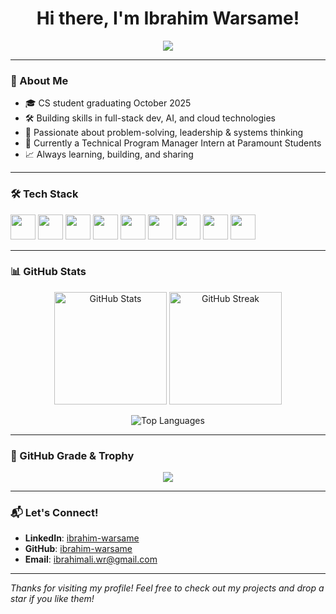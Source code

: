 <h1 align="center">Hi there, I'm Ibrahim Warsame!</h1>
<p align="center">
  <img src="https://readme-typing-svg.herokuapp.com/?lines=Computer+Science+Student;Aspiring+Software+Engineer;TPM+Intern+@Paramount+Students&center=true&width=500&height=45">
</p>

---

### 🚀 About Me
- 🎓 CS student graduating October 2025  
- 🛠️ Building skills in full-stack dev, AI, and cloud technologies  
- 🧠 Passionate about problem-solving, leadership & systems thinking  
- 🧪 Currently a Technical Program Manager Intern at Paramount Students  
- 📈 Always learning, building, and sharing

---

### 🛠️ Tech Stack
<p align="left">
  <img src="https://cdn.jsdelivr.net/gh/devicons/devicon/icons/python/python-original.svg" width="40" height="40"/>
  <img src="https://cdn.jsdelivr.net/gh/devicons/devicon/icons/javascript/javascript-original.svg" width="40" height="40"/>
  <img src="https://cdn.jsdelivr.net/gh/devicons/devicon/icons/react/react-original.svg" width="40" height="40"/>
  <img src="https://cdn.jsdelivr.net/gh/devicons/devicon/icons/nodejs/nodejs-original.svg" width="40" height="40"/>
  <img src="https://cdn.jsdelivr.net/gh/devicons/devicon/icons/html5/html5-original.svg" width="40" height="40"/>
  <img src="https://cdn.jsdelivr.net/gh/devicons/devicon/icons/css3/css3-original.svg" width="40" height="40"/>
  <img src="https://cdn.jsdelivr.net/gh/devicons/devicon/icons/git/git-original.svg" width="40" height="40"/>
  <img src="https://cdn.jsdelivr.net/gh/devicons/devicon/icons/github/github-original.svg" width="40" height="40"/>
  <img src="https://cdn.jsdelivr.net/gh/devicons/devicon/icons/docker/docker-original.svg" width="40" height="40"/>
</p>

---

### 📊 GitHub Stats

<p align="center">
  <img src="https://github-readme-stats.vercel.app/api?username=ibrahim-warsame&show_icons=true&theme=tokyonight" alt="GitHub Stats" height="180px"/>
  <img src="https://github-readme-streak-stats.herokuapp.com?user=ibrahim-warsame&theme=tokyonight" alt="GitHub Streak" height="180px"/>
</p>

<p align="center">
  <img src="https://github-readme-stats.vercel.app/api/top-langs/?username=ibrahim-warsame&layout=compact&theme=tokyonight" alt="Top Languages" />
</p>

---

### 🏅 GitHub Grade & Trophy
<p align="center">
  <img src="https://github-profile-trophy.vercel.app/?username=ibrahim-warsame&theme=gruvbox&no-frame=true&column=6" />
</p>

---

### 📬 Let's Connect!
- **LinkedIn**: [ibrahim-warsame](https://linkedin.com/in/ibrahim-warsame)  
- **GitHub**: [ibrahim-warsame](https://github.com/ibrahim-warsame)  
- **Email**: ibrahimali.wr@gmail.com

---

*Thanks for visiting my profile! Feel free to check out my projects and drop a star if you like them!*
